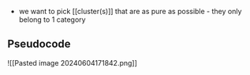 - we want to pick [[cluster(s)]] that are as pure as possible - they only belong to 1 category
## Pseudocode
![[Pasted image 20240604171842.png]]